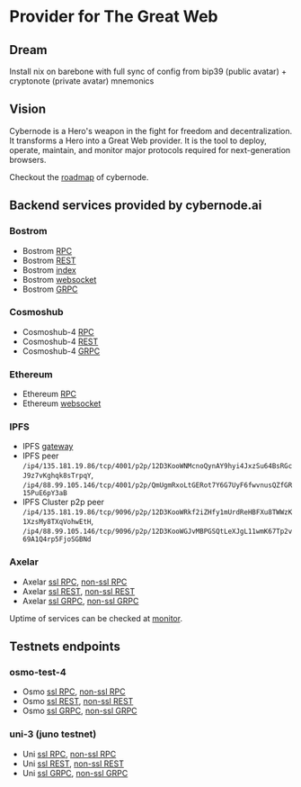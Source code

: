 # Provider for The Great Web

## Dream

Install nix on barebone with full sync of config from bip39 (public avatar) + cryptonote (private avatar) mnemonics

## Vision

Cybernode is a Hero's weapon in the fight for freedom and decentralization. It transforms a Hero into a Great Web provider. It is the tool to deploy, operate, maintain, and monitor major protocols required for next-generation browsers.

Checkout the [roadmap](./roadmap.md) of cybernode.

## Backend services provided by cybernode.ai
### Bostrom
- Bostrom [RPC](https://rpc.bostrom.cybernode.ai:443)
- Bostrom [REST](https://lcd.bostrom.cybernode.ai:443)
- Bostrom [index](https://index.bostrom.cybernode.ai)
- Bostrom [websocket](wss://rpc.bostrom.cybernode.ai/websocket)
- Bostrom [GRPC](https://grpc.bostrom.cybernode.ai:1443)
### Cosmoshub
- Cosmoshub-4 [RPC](https://rpc.cosmoshub-4.cybernode.ai:443)
- Cosmoshub-4 [REST](https://lcd.cosmoshub-4.cybernode.ai)
- Cosmoshub-4 [GRPC](https://grpc.cosmoshub-4.cybernode.ai:1443)
### Ethereum
- Ethereum [RPC](https://rpc.ethereum.cybernode.ai)
- Ethereum [websocket](wss://ws.ethereum.cybernode.ai)
### IPFS
- IPFS [gateway](https://gateway.ipfs.cybernode.ai)
- IPFS peer \
`/ip4/135.181.19.86/tcp/4001/p2p/12D3KooWNMcnoQynAY9hyi4JxzSu64BsRGcJ9z7vKghqk8sTrpqY`, `/ip4/88.99.105.146/tcp/4001/p2p/QmUgmRxoLtGERot7Y6G7UyF6fwvnusQZfGR15PuE6pY3aB`
- IPFS Cluster p2p peer  \
`/ip4/135.181.19.86/tcp/9096/p2p/12D3KooWRkf2iZHfy1mUrdReHBFXu8TWWzK1XzsMy8TXqVohwEtH`, `/ip4/88.99.105.146/tcp/9096/p2p/12D3KooWGJvMBPGSQtLeXJgL11wmK67Tp2v69A1Q4rp5FjoSGBNd`
### Axelar
- Axelar [ssl RPC](https://rpc.axelar-dojo-1.cybernode.ai:443), [non-ssl RPC](http://rpc.axelar-dojo-1.cybernode.ai:26657)
- Axelar [ssl REST](https://lcd.axelar-dojo-1.cybernode.ai:443), [non-ssl REST](http://lcd.axelar-dojo-1.cybernode.ai:26317)
- Axelar [ssl GRPC](https://grpc.axelar-dojo-1.cybernode.ai:1443), [non-ssl GRPC](http://grpc.axelar-dojo-1.cybernode.ai:26090)

Uptime of services can be checked at [monitor](https://cybernode.ai).


## Testnets endpoints
### osmo-test-4

- Osmo [ssl RPC](https://rpc.osmo-test-4.cybernode.ai:443), [non-ssl RPC](http://rpc.osmo-test-4.cybernode.ai:26657)
- Osmo [ssl REST](https://lcd.osmo-test-4.cybernode.ai:443/swagger/), [non-ssl REST](http://lcd.osmo-test-4.cybernode.ai:26317/swagger/)
- Osmo [ssl GRPC](https://grpc.osmo-test-4.cybernode.ai:1443), [non-ssl GRPC](http://grpc.osmo-test-4.cybernode.ai:26090)

### uni-3 (juno testnet)

- Uni [ssl RPC](https://rpc.uni-3.cybernode.ai:443), [non-ssl RPC](http://rpc.uni-3.cybernode.ai:26657)
- Uni [ssl REST](https://lcd.uni-3.cybernode.ai:443), [non-ssl REST](http://lcd.uni-3.cybernode.ai:26317)
- Uni [ssl GRPC](https://grpc.uni-3.cybernode.ai:1443), [non-ssl GRPC](http://grpc.uni-3.cybernode.ai:26090)

